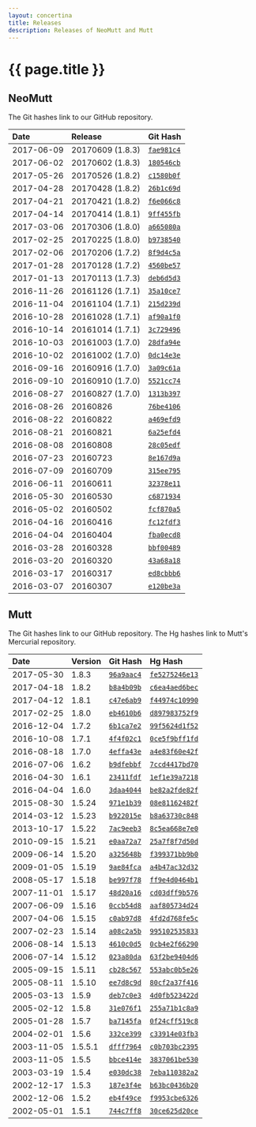 ```yaml
---
layout: concertina
title: Releases
description: Releases of NeoMutt and Mutt
---
```


# {{ page.title }}

## NeoMutt

The Git hashes link to our GitHub repository.

| Date       | Release          | Git Hash                                                         |
| :--------- | :--------------- | :--------------------------------------------------------------- |
| 2017-06-09 | 20170609 (1.8.3) | [`fae981c4`](https://github.com/neomutt/neomutt/commit/fae981c4) |
| 2017-06-02 | 20170602 (1.8.3) | [`180546cb`](https://github.com/neomutt/neomutt/commit/180546cb) |
| 2017-05-26 | 20170526 (1.8.2) | [`c1580b0f`](https://github.com/neomutt/neomutt/commit/c1580b0f) |
| 2017-04-28 | 20170428 (1.8.2) | [`26b1c69d`](https://github.com/neomutt/neomutt/commit/26b1c69d) |
| 2017-04-21 | 20170421 (1.8.2) | [`f6e066c8`](https://github.com/neomutt/neomutt/commit/f6e066c8) |
| 2017-04-14 | 20170414 (1.8.1) | [`9ff455fb`](https://github.com/neomutt/neomutt/commit/9ff455fb) |
| 2017-03-06 | 20170306 (1.8.0) | [`a665080a`](https://github.com/neomutt/neomutt/commit/a665080a) |
| 2017-02-25 | 20170225 (1.8.0) | [`b9738540`](https://github.com/neomutt/neomutt/commit/b9738540) |
| 2017-02-06 | 20170206 (1.7.2) | [`8f9d4c5a`](https://github.com/neomutt/neomutt/commit/8f9d4c5a) |
| 2017-01-28 | 20170128 (1.7.2) | [`4560be57`](https://github.com/neomutt/neomutt/commit/4560be57) |
| 2017-01-13 | 20170113 (1.7.3) | [`deb6d5d3`](https://github.com/neomutt/neomutt/commit/deb6d5d3) |
| 2016-11-26 | 20161126 (1.7.1) | [`35a10ce7`](https://github.com/neomutt/neomutt/commit/35a10ce7) |
| 2016-11-04 | 20161104 (1.7.1) | [`215d239d`](https://github.com/neomutt/neomutt/commit/215d239d) |
| 2016-10-28 | 20161028 (1.7.1) | [`af90a1f0`](https://github.com/neomutt/neomutt/commit/af90a1f0) |
| 2016-10-14 | 20161014 (1.7.1) | [`3c729496`](https://github.com/neomutt/neomutt/commit/3c729496) |
| 2016-10-03 | 20161003 (1.7.0) | [`28dfa94e`](https://github.com/neomutt/neomutt/commit/28dfa94e) |
| 2016-10-02 | 20161002 (1.7.0) | [`0dc14e3e`](https://github.com/neomutt/neomutt/commit/0dc14e3e) |
| 2016-09-16 | 20160916 (1.7.0) | [`3a09c61a`](https://github.com/neomutt/neomutt/commit/3a09c61a) |
| 2016-09-10 | 20160910 (1.7.0) | [`5521cc74`](https://github.com/neomutt/neomutt/commit/5521cc74) |
| 2016-08-27 | 20160827 (1.7.0) | [`1313b397`](https://github.com/neomutt/neomutt/commit/1313b397) |
| 2016-08-26 | 20160826         | [`76be4106`](https://github.com/neomutt/neomutt/commit/76be4106) |
| 2016-08-22 | 20160822         | [`a469efd9`](https://github.com/neomutt/neomutt/commit/a469efd9) |
| 2016-08-21 | 20160821         | [`6a25efd4`](https://github.com/neomutt/neomutt/commit/6a25efd4) |
| 2016-08-08 | 20160808         | [`28c05edf`](https://github.com/neomutt/neomutt/commit/28c05edf) |
| 2016-07-23 | 20160723         | [`8e167d9a`](https://github.com/neomutt/neomutt/commit/8e167d9a) |
| 2016-07-09 | 20160709         | [`315ee795`](https://github.com/neomutt/neomutt/commit/315ee795) |
| 2016-06-11 | 20160611         | [`32378e11`](https://github.com/neomutt/neomutt/commit/32378e11) |
| 2016-05-30 | 20160530         | [`c6871934`](https://github.com/neomutt/neomutt/commit/c6871934) |
| 2016-05-02 | 20160502         | [`fcf870a5`](https://github.com/neomutt/neomutt/commit/fcf870a5) |
| 2016-04-16 | 20160416         | [`fc12fdf3`](https://github.com/neomutt/neomutt/commit/fc12fdf3) |
| 2016-04-04 | 20160404         | [`fba0ecd8`](https://github.com/neomutt/neomutt/commit/fba0ecd8) |
| 2016-03-28 | 20160328         | [`bbf00489`](https://github.com/neomutt/neomutt/commit/bbf00489) |
| 2016-03-20 | 20160320         | [`43a68a18`](https://github.com/neomutt/neomutt/commit/43a68a18) |
| 2016-03-17 | 20160317         | [`ed8cbbb6`](https://github.com/neomutt/neomutt/commit/ed8cbbb6) |
| 2016-03-07 | 20160307         | [`e120be3a`](https://github.com/neomutt/neomutt/commit/e120be3a) |

## Mutt

The Git hashes link to our GitHub repository.
The Hg hashes link to Mutt's Mercurial repository.

| Date       | Version | Git Hash                                                       | Hg Hash                                                         |
| :--------- | :------ | :------------------------------------------------------------- | :-------------------------------------------------------------- |
| 2017-05-30 | 1.8.3   | [`96a9aac4`](https://github.com/neomutt/neomutt/commit/96a9aac4) | [`fe5275246e13`](https://dev.mutt.org/hg/mutt/rev/fe5275246e13) |
| 2017-04-18 | 1.8.2   | [`b8a4b09b`](https://github.com/neomutt/neomutt/commit/b8a4b09b) | [`c6ea4aed6bec`](https://dev.mutt.org/hg/mutt/rev/c6ea4aed6bec) |
| 2017-04-12 | 1.8.1   | [`c47e6ab9`](https://github.com/neomutt/neomutt/commit/c47e6ab9) | [`f44974c10990`](https://dev.mutt.org/hg/mutt/rev/f44974c10990) |
| 2017-02-25 | 1.8.0   | [`eb4610b6`](https://github.com/neomutt/neomutt/commit/eb4610b6) | [`d897983752f9`](https://dev.mutt.org/hg/mutt/rev/d897983752f9) |
| 2016-12-04 | 1.7.2   | [`6b1ca7e2`](https://github.com/neomutt/neomutt/commit/6b1ca7e2) | [`99f5624d1f52`](https://dev.mutt.org/hg/mutt/rev/99f5624d1f52) |
| 2016-10-08 | 1.7.1   | [`4f4f02c1`](https://github.com/neomutt/neomutt/commit/4f4f02c1) | [`0ce5f9bff1fd`](https://dev.mutt.org/hg/mutt/rev/0ce5f9bff1fd) |
| 2016-08-18 | 1.7.0   | [`4effa43e`](https://github.com/neomutt/neomutt/commit/4effa43e) | [`a4e83f60e42f`](https://dev.mutt.org/hg/mutt/rev/a4e83f60e42f) |
| 2016-07-06 | 1.6.2   | [`b9dfebbf`](https://github.com/neomutt/neomutt/commit/b9dfebbf) | [`7ccd4417bd70`](https://dev.mutt.org/hg/mutt/rev/7ccd4417bd70) |
| 2016-04-30 | 1.6.1   | [`23411fdf`](https://github.com/neomutt/neomutt/commit/23411fdf) | [`1ef1e39a7218`](https://dev.mutt.org/hg/mutt/rev/1ef1e39a7218) |
| 2016-04-04 | 1.6.0   | [`3daa4044`](https://github.com/neomutt/neomutt/commit/3daa4044) | [`be82a2fde82f`](https://dev.mutt.org/hg/mutt/rev/be82a2fde82f) |
| 2015-08-30 | 1.5.24  | [`971e1b39`](https://github.com/neomutt/neomutt/commit/971e1b39) | [`08e81162482f`](https://dev.mutt.org/hg/mutt/rev/08e81162482f) |
| 2014-03-12 | 1.5.23  | [`b922015e`](https://github.com/neomutt/neomutt/commit/b922015e) | [`b8a63730c848`](https://dev.mutt.org/hg/mutt/rev/b8a63730c848) |
| 2013-10-17 | 1.5.22  | [`7ac9eeb3`](https://github.com/neomutt/neomutt/commit/7ac9eeb3) | [`8c5ea668e7e0`](https://dev.mutt.org/hg/mutt/rev/8c5ea668e7e0) |
| 2010-09-15 | 1.5.21  | [`e0aa72a7`](https://github.com/neomutt/neomutt/commit/e0aa72a7) | [`25a7f8f7d50d`](https://dev.mutt.org/hg/mutt/rev/25a7f8f7d50d) |
| 2009-06-14 | 1.5.20  | [`a325648b`](https://github.com/neomutt/neomutt/commit/a325648b) | [`f399371bb9b0`](https://dev.mutt.org/hg/mutt/rev/f399371bb9b0) |
| 2009-01-05 | 1.5.19  | [`9ae84fca`](https://github.com/neomutt/neomutt/commit/9ae84fca) | [`a4b47ac32d32`](https://dev.mutt.org/hg/mutt/rev/a4b47ac32d32) |
| 2008-05-17 | 1.5.18  | [`be997f78`](https://github.com/neomutt/neomutt/commit/be997f78) | [`ff9e4d0464b1`](https://dev.mutt.org/hg/mutt/rev/ff9e4d0464b1) |
| 2007-11-01 | 1.5.17  | [`48d20a16`](https://github.com/neomutt/neomutt/commit/48d20a16) | [`cd03dff9b576`](https://dev.mutt.org/hg/mutt/rev/cd03dff9b576) |
| 2007-06-09 | 1.5.16  | [`0ccb54d8`](https://github.com/neomutt/neomutt/commit/0ccb54d8) | [`aaf805734d24`](https://dev.mutt.org/hg/mutt/rev/aaf805734d24) |
| 2007-04-06 | 1.5.15  | [`c0ab97d8`](https://github.com/neomutt/neomutt/commit/c0ab97d8) | [`4fd2d768fe5c`](https://dev.mutt.org/hg/mutt/rev/4fd2d768fe5c) |
| 2007-02-23 | 1.5.14  | [`a08c2a5b`](https://github.com/neomutt/neomutt/commit/a08c2a5b) | [`995102535833`](https://dev.mutt.org/hg/mutt/rev/995102535833) |
| 2006-08-14 | 1.5.13  | [`4610c0d5`](https://github.com/neomutt/neomutt/commit/4610c0d5) | [`0cb4e2f66290`](https://dev.mutt.org/hg/mutt/rev/0cb4e2f66290) |
| 2006-07-14 | 1.5.12  | [`023a80da`](https://github.com/neomutt/neomutt/commit/023a80da) | [`63f2be9404d6`](https://dev.mutt.org/hg/mutt/rev/63f2be9404d6) |
| 2005-09-15 | 1.5.11  | [`cb28c567`](https://github.com/neomutt/neomutt/commit/cb28c567) | [`553abc0b5e26`](https://dev.mutt.org/hg/mutt/rev/553abc0b5e26) |
| 2005-08-11 | 1.5.10  | [`ee7d8c9d`](https://github.com/neomutt/neomutt/commit/ee7d8c9d) | [`80cf2a37f416`](https://dev.mutt.org/hg/mutt/rev/80cf2a37f416) |
| 2005-03-13 | 1.5.9   | [`deb7c0e3`](https://github.com/neomutt/neomutt/commit/deb7c0e3) | [`4d0fb523422d`](https://dev.mutt.org/hg/mutt/rev/4d0fb523422d) |
| 2005-02-12 | 1.5.8   | [`31e076f1`](https://github.com/neomutt/neomutt/commit/31e076f1) | [`255a71b1c8a9`](https://dev.mutt.org/hg/mutt/rev/255a71b1c8a9) |
| 2005-01-28 | 1.5.7   | [`ba7145fa`](https://github.com/neomutt/neomutt/commit/ba7145fa) | [`0f24cff519c8`](https://dev.mutt.org/hg/mutt/rev/0f24cff519c8) |
| 2004-02-01 | 1.5.6   | [`332ce399`](https://github.com/neomutt/neomutt/commit/332ce399) | [`c33914e03fb3`](https://dev.mutt.org/hg/mutt/rev/c33914e03fb3) |
| 2003-11-05 | 1.5.5.1 | [`dfff7964`](https://github.com/neomutt/neomutt/commit/dfff7964) | [`c0b703bc2395`](https://dev.mutt.org/hg/mutt/rev/c0b703bc2395) |
| 2003-11-05 | 1.5.5   | [`bbce414e`](https://github.com/neomutt/neomutt/commit/bbce414e) | [`3837061be530`](https://dev.mutt.org/hg/mutt/rev/3837061be530) |
| 2003-03-19 | 1.5.4   | [`e030dc38`](https://github.com/neomutt/neomutt/commit/e030dc38) | [`7eba110382a2`](https://dev.mutt.org/hg/mutt/rev/7eba110382a2) |
| 2002-12-17 | 1.5.3   | [`187e3f4e`](https://github.com/neomutt/neomutt/commit/187e3f4e) | [`b63bc0436b20`](https://dev.mutt.org/hg/mutt/rev/b63bc0436b20) |
| 2002-12-06 | 1.5.2   | [`eb4f49ce`](https://github.com/neomutt/neomutt/commit/eb4f49ce) | [`f9953cbe6326`](https://dev.mutt.org/hg/mutt/rev/f9953cbe6326) |
| 2002-05-01 | 1.5.1   | [`744c7ff8`](https://github.com/neomutt/neomutt/commit/744c7ff8) | [`30ce625d20ce`](https://dev.mutt.org/hg/mutt/rev/30ce625d20ce) |


